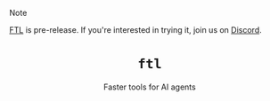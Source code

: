 > [!NOTE]  
> [FTL](https://github.com/fastertools/ftl-cli) is pre-release. If you're interested in trying it, join us on [Discord](https://discord.gg/ByFw4eKEU7).

<div align="center">

# `ftl`

Faster tools for AI agents
